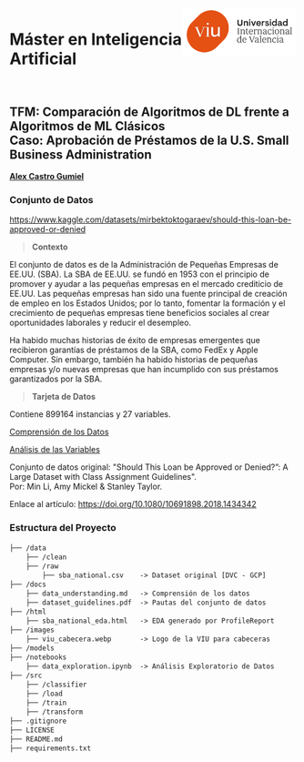 <img align="right" src="images/viu_cabecera.webp" width="200px">

# Máster en Inteligencia Artificial <br><br>

## TFM: Comparación de Algoritmos de DL frente a Algoritmos de ML Clásicos <br> Caso: Aprobación de Préstamos de la U.S. Small Business Administration

[**Alex Castro Gumiel**](https://www.linkedin.com/in/alex-castro-gumiel/)

### Conjunto de Datos

https://www.kaggle.com/datasets/mirbektoktogaraev/should-this-loan-be-approved-or-denied

> **Contexto**

El conjunto de datos es de la Administración de Pequeñas Empresas de EE.UU. (SBA). La SBA de EE.UU. se fundó en 1953 con el principio de promover y ayudar a las pequeñas empresas en el mercado crediticio de EE.UU. Las pequeñas empresas han sido una fuente principal de creación de empleo en los Estados Unidos; por lo tanto, fomentar la formación y el crecimiento de pequeñas empresas tiene beneficios sociales al crear oportunidades laborales y reducir el desempleo.

Ha habido muchas historias de éxito de empresas emergentes que recibieron garantías de préstamos de la SBA, como FedEx y Apple Computer. Sin embargo, también ha habido historias de pequeñas empresas y/o nuevas empresas que han incumplido con sus préstamos garantizados por la SBA.

> **Tarjeta de Datos**

Contiene 899164 instancias y 27 variables.

[Comprensión de los Datos](docs/data_understanding.md)

[Análisis de las Variables](html/sba_national_eda.html)

Conjunto de datos original: "Should This Loan be Approved or Denied?”: A Large Dataset with Class Assignment Guidelines". <br> Por: Min Li, Amy Mickel & Stanley Taylor.

Enlace al artículo: https://doi.org/10.1080/10691898.2018.1434342

### Estructura del Proyecto

    ├── /data
        ├── /clean
        ├── /raw
            ├── sba_national.csv    -> Dataset original [DVC - GCP]
    ├── /docs
        ├── data_understanding.md   -> Comprensión de los datos
        ├── dataset_guidelines.pdf  -> Pautas del conjunto de datos
    ├── /html
        ├── sba_national_eda.html   -> EDA generado por ProfileReport
    ├── /images
        ├── viu_cabecera.webp       -> Logo de la VIU para cabeceras
    ├── /models
    ├── /notebooks
        ├── data_exploration.ipynb  -> Análisis Exploratorio de Datos
    ├── /src
        ├── /classifier
        ├── /load
        ├── /train
        ├── /transform
    ├── .gitignore
    ├── LICENSE
    ├── README.md
    ├── requirements.txt
